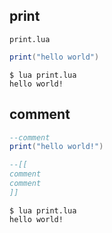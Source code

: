 

print
--
`print.lua`
```lua
print("hello world")
```

```console
$ lua print.lua
hello world!
```

comment
--
```lua
--comment
print("hello world!")

--[[
comment
comment
]]
```
```console
$ lua print.lua
hello world!
```

